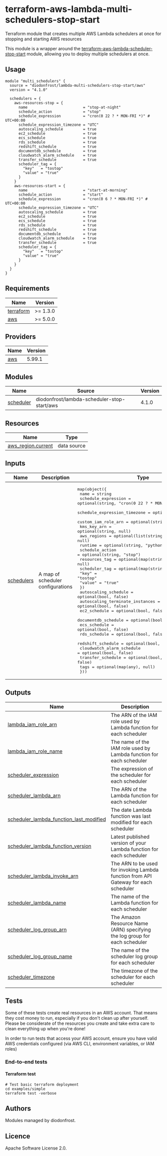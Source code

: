 # terraform-aws-lambda-multi-schedulers-stop-start

Terraform module that creates multiple AWS Lambda schedulers at once for stopping and starting AWS resources

This module is a wrapper around the [terraform-aws-lambda-scheduler-stop-start](https://github.com/diodonfrost/terraform-aws-lambda-scheduler-stop-start) module, allowing you to deploy multiple schedulers at once.

## Usage

```hcl
module "multi_schedulers" {
  source = "diodonfrost/lambda-multi-schedulers-stop-start/aws"
  version = "4.1.0"

  schedulers = {
    aws-resources-stop = {
      name                         = "stop-at-night"
      schedule_action              = "stop"
      schedule_expression          = "cron(0 22 ? * MON-FRI *)" # UTC+00:00
      schedule_expression_timezone = "UTC"
      autoscaling_schedule         = true
      ec2_schedule                 = true
      ecs_schedule                 = true
      rds_schedule                 = true
      redshift_schedule            = true
      documentdb_schedule          = true
      cloudwatch_alarm_schedule    = true
      transfer_schedule            = true
      scheduler_tag = {
        "key"   = "tostop"
        "value" = "true"
      }
    }
    aws-resources-start = {
      name                         = "start-at-morning"
      schedule_action              = "start"
      schedule_expression          = "cron(0 6 ? * MON-FRI *)" # UTC+00:00
      schedule_expression_timezone = "UTC"
      autoscaling_schedule         = true
      ec2_schedule                 = true
      ecs_schedule                 = true
      rds_schedule                 = true
      redshift_schedule            = true
      documentdb_schedule          = true
      cloudwatch_alarm_schedule    = true
      transfer_schedule            = true
      scheduler_tag = {
        "key"   = "tostop"
        "value" = "true"
      }
    }
  }
}
```

<!-- BEGIN_TF_DOCS -->
## Requirements

| Name | Version |
|------|---------|
| <a name="requirement_terraform"></a> [terraform](#requirement\_terraform) | >= 1.3.0 |
| <a name="requirement_aws"></a> [aws](#requirement\_aws) | >= 5.0.0 |

## Providers

| Name | Version |
|------|---------|
| <a name="provider_aws"></a> [aws](#provider\_aws) | 5.99.1 |

## Modules

| Name | Source | Version |
|------|--------|---------|
| <a name="module_scheduler"></a> [scheduler](#module\_scheduler) | diodonfrost/lambda-scheduler-stop-start/aws | 4.1.0 |

## Resources

| Name | Type |
|------|------|
| [aws_region.current](https://registry.terraform.io/providers/hashicorp/aws/latest/docs/data-sources/region) | data source |

## Inputs

| Name | Description | Type | Default | Required |
|------|-------------|------|---------|:--------:|
| <a name="input_schedulers"></a> [schedulers](#input\_schedulers) | A map of scheduler configurations | <pre>map(object({<br/>    name                         = string<br/>    schedule_expression          = optional(string, "cron(0 22 ? * MON-FRI *)")<br/>    schedule_expression_timezone = optional(string, "UTC")<br/>    custom_iam_role_arn          = optional(string, null)<br/>    kms_key_arn                  = optional(string, null)<br/>    aws_regions                  = optional(list(string), null)<br/>    runtime                      = optional(string, "python3.13")<br/>    schedule_action              = optional(string, "stop")<br/>    resources_tag                = optional(map(string), null)<br/>    scheduler_tag = optional(map(string), {<br/>      "key"   = "tostop"<br/>      "value" = "true"<br/>    })<br/>    autoscaling_schedule            = optional(bool, false)<br/>    autoscaling_terminate_instances = optional(bool, false)<br/>    ec2_schedule                    = optional(bool, false)<br/>    documentdb_schedule             = optional(bool, false)<br/>    ecs_schedule                    = optional(bool, false)<br/>    rds_schedule                    = optional(bool, false)<br/>    redshift_schedule               = optional(bool, false)<br/>    cloudwatch_alarm_schedule       = optional(bool, false)<br/>    transfer_schedule               = optional(bool, false)<br/>    tags                            = optional(map(any), null)<br/>  }))</pre> | `{}` | no |

## Outputs

| Name | Description |
|------|-------------|
| <a name="output_lambda_iam_role_arn"></a> [lambda\_iam\_role\_arn](#output\_lambda\_iam\_role\_arn) | The ARN of the IAM role used by Lambda function for each scheduler |
| <a name="output_lambda_iam_role_name"></a> [lambda\_iam\_role\_name](#output\_lambda\_iam\_role\_name) | The name of the IAM role used by Lambda function for each scheduler |
| <a name="output_scheduler_expression"></a> [scheduler\_expression](#output\_scheduler\_expression) | The expression of the scheduler for each scheduler |
| <a name="output_scheduler_lambda_arn"></a> [scheduler\_lambda\_arn](#output\_scheduler\_lambda\_arn) | The ARN of the Lambda function for each scheduler |
| <a name="output_scheduler_lambda_function_last_modified"></a> [scheduler\_lambda\_function\_last\_modified](#output\_scheduler\_lambda\_function\_last\_modified) | The date Lambda function was last modified for each scheduler |
| <a name="output_scheduler_lambda_function_version"></a> [scheduler\_lambda\_function\_version](#output\_scheduler\_lambda\_function\_version) | Latest published version of your Lambda function for each scheduler |
| <a name="output_scheduler_lambda_invoke_arn"></a> [scheduler\_lambda\_invoke\_arn](#output\_scheduler\_lambda\_invoke\_arn) | The ARN to be used for invoking Lambda function from API Gateway for each scheduler |
| <a name="output_scheduler_lambda_name"></a> [scheduler\_lambda\_name](#output\_scheduler\_lambda\_name) | The name of the Lambda function for each scheduler |
| <a name="output_scheduler_log_group_arn"></a> [scheduler\_log\_group\_arn](#output\_scheduler\_log\_group\_arn) | The Amazon Resource Name (ARN) specifying the log group for each scheduler |
| <a name="output_scheduler_log_group_name"></a> [scheduler\_log\_group\_name](#output\_scheduler\_log\_group\_name) | The name of the scheduler log group for each scheduler |
| <a name="output_scheduler_timezone"></a> [scheduler\_timezone](#output\_scheduler\_timezone) | The timezone of the scheduler for each scheduler |
<!-- END_TF_DOCS -->

## Tests

Some of these tests create real resources in an AWS account. That means they cost money to run, especially if you don't clean up after yourself. Please be considerate of the resources you create and take extra care to clean everything up when you're done!

In order to run tests that access your AWS account, ensure you have valid AWS credentials configured (via AWS CLI, environment variables, or IAM roles)

### End-to-end tests

#### Terraform test

```shell
# Test basic terraform deployment
cd examples/simple
terraform test -verbose
```

## Authors

Modules managed by diodonfrost.

## Licence

Apache Software License 2.0.
